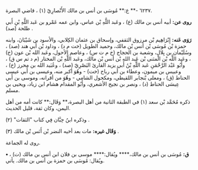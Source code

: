 ٦٢٣٧ -** ع:** مُوسَى بن أنس بن مالك الأَنْصارِيّ (١) ، قاضي البصرة.

**روى عن:** أبيه أنس بن مالك (ع) ، وعَبد اللَّهِ بْن عباس، وابن عمه عَمْرو بن عَبد اللَّهِ بْنِ أَبي طلحة (صد) .

**رَوَى عَنه:** إِبْرَاهِيم بْن مرزوق الثقفي، وإسحاق بن عثمان الكِلابي، والأسود بن شَيْبَانَ، وابنه حمزة بْن مُوسَى بْن أنس بْن مالك، وحميد الطويل (خت م د) ، وداود بْن أَبي هند (صد) ، وسُلَيْمان بن بِلالٍ، وشعبة بن الحجاج (خ م ت س) ، وعاصم الأحول، وعَبد الله بْن عون (خ) ، وعَبد اللَّه بْن المثنى بْن عَبد الله بْن أنس بْن مالك، وعَبد اللَّهِ بْن المختار (م د تم س ق) ، وأَبُو عَبْد الرَّحْمَنِ عَبد اللَّهِ بْنُ أَبي يزيد القارئ البَصْرِيّ (صد) ، وعُبَيد الله بن محرز (خ) ، وعبيس بن ميمون، وعطاء بن أَبي رباح (خت) - وهُوَ أكبر منه، وعيسى بن أَبي عيسى الحناط (ق) ، ومعلى بْنجابر اللقيطي، ومكحول الشامي - وهُوَ من أقرانه، وموسى بن أَبي عِيسَى الحناط (د) ، ونصر بن نجيح الأشعري، وأَبُو المقدام هشام ابن زياد، ويحيى بن مسلم.

ذكره مُحَمَّد بْن سعد (١) في الطبقة الثانية من أهل البصرة،** وَقَال:** كانت أمه من أهل اليمن، وكان ثقة، قليل الحديث.

وذكره ابنُ حِبَّان فِي كتاب "الثقات" (٢) .

**وَقَال غيره:** مات بعد أخيه النضر بْن أَنَس بْن مالك (٣) .

روى له الجماعة.

**• ق:** مُوسَى بن أنس بن مالك،**** ويُقال:**** موسى بن فلان ابن أنس بن مالك (ت) ، ويُقال: مُوسَى بن حمزة بن أنس بن مالك. يأتي.
